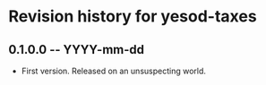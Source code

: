 # Revision history for yesod-taxes

## 0.1.0.0 -- YYYY-mm-dd

* First version. Released on an unsuspecting world.
